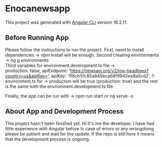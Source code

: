 # Enocanewsapp

This project was generated with [Angular CLI](https://github.com/angular/angular-cli) version 18.2.11.

## Before Running App

Please follow the instructions to run the project.
First, need to install dependencies -> npm install will be enough.
Second creating environments -> ng g environments  
Third variables for environment.development.ts file ->  
production: false,
apiEndpoint: 'https://newsapi.org/v2/top-headlines?country=us&apiKey=',
apiKey: '1f8cb10c85a845bca68f9942ee8a5cd2',
!! environment.ts for -> production will be true (production: true) and the rest is the same with the environment.development.ts file

Finally, the app can be run with -> npm run start or ng serve -o

## About App and Development Process

This project hasn't been finished yet.
Hi It's me the developer.
I have had little experience with Angular before In case of errors or any wrongdoing please be patient and wait for the update.
If the repo is still here it means that the development process is ongoing.
